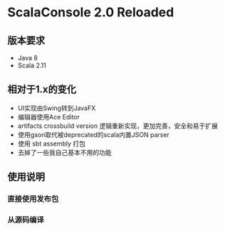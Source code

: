 # ScalaConsole 2.0 Reloaded

## 版本要求
* Java 8
* Scala 2.11

## 相对于1.x的变化
* UI实现由Swing转到JavaFX
* 编辑器使用Ace Editor
* artifacts crossbuild version 逻辑重新实现，更加完善，安全和易于扩展
* 使用gson取代被deprecated的scala内置JSON parser
* 使用 sbt assembly 打包
* 去掉了一些我自己基本不用的功能

## 使用说明
### 直接使用发布包

### 从源码编译